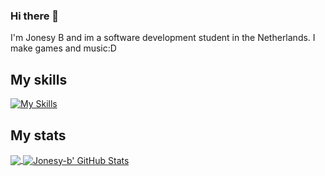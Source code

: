 ### Hi there 👋

I'm Jonesy B and im a software development student in the Netherlands.
I make games and music:D

## My skills
  [![My Skills](https://skillicons.dev/icons?i=cs,dotnet,cpp,unreal,unity,visualstudio,vscode,linux,git)](https://skillicons.dev)

## My stats
<a href="https://github.com/SeamusMullan/SeamusMullan">
  <img align="center" src="https://github-readme-stats.vercel.app/api/top-langs/?username=jonesy-b-dev&hide=java,html,tex&title_color=ffffff&text_color=c9cacc&icon_color=2bbc8a&bg_color=1d1f21&langs_count=3" />
</a>
<a href="https://github.com/SeamusMullan/SeamusMullan">
  <img align="center" src="https://github-readme-stats.vercel.app/api?username=jonesy-b-dev&show_icons=true&line_height=27&count_private=true&title_color=ffffff&text_color=c9cacc&icon_color=2bbc8a&bg_color=1d1f21" alt="Jonesy-b' GitHub Stats" />
</a>
